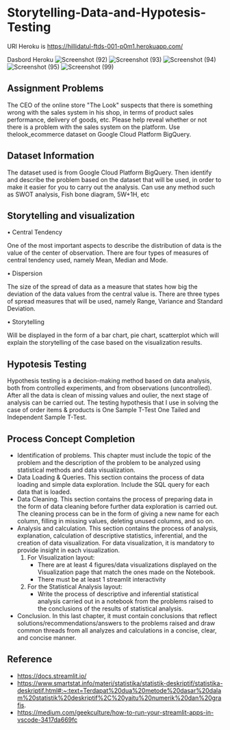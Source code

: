 # Storytelling-Data-and-Hypotesis-Testing

URl Heroku is https://hillidatul-ftds-001-p0m1.herokuapp.com/

Dasbord Heroku
![Screenshot (92)](https://user-images.githubusercontent.com/105533908/181877178-ffde4e7d-89d4-4028-8c20-53cafab4fb0c.png)
![Screenshot (93)](https://user-images.githubusercontent.com/105533908/181877198-ee8770c1-38ea-47ae-b229-350168ffc030.png)
![Screenshot (94)](https://user-images.githubusercontent.com/105533908/181877201-358cea49-c518-4ed8-93e4-377908f76d00.png)
![Screenshot (95)](https://user-images.githubusercontent.com/105533908/181877213-cca06102-5825-4218-9f07-70020c23fef3.png)
![Screenshot (99)](https://user-images.githubusercontent.com/105533908/181877253-1522723d-51ba-4dc0-bed2-c67c8d5d1d62.png)

## Assignment Problems
The CEO of the online store "The Look" suspects that there is something wrong with the sales system in his shop, in terms of product sales performance, delivery of goods, etc. Please help reveal whether or not there is a problem with the sales system on the platform. Use thelook_ecommerce dataset on Google Cloud Platform BigQuery.

## Dataset Information
The dataset used is from Google Cloud Platform BigQuery. Then identify and describe the problem based on the dataset that will be used, in order to make it easier for you to carry out the analysis. Can use any method such as SWOT analysis, Fish bone diagram, 5W+1H, etc

## Storytelling and visualization
• Central Tendency

One of the most important aspects to describe the distribution of data is the value of the center of observation. There are four types of measures of central tendency used, namely Mean, Median and Mode.

• Dispersion

The size of the spread of data as a measure that states how big the deviation of the data values from the central value is. There are three types of spread measures that will be used, namely Range, Variance and Standard Deviation.

• Storytelling

Will be displayed in the form of a bar chart, pie chart, scatterplot which will explain the storytelling of the case based on the visualization results.

## Hypotesis Testing
Hypothesis testing is a decision-making method based on data analysis, both from controlled experiments, and from observations (uncontrolled). After all the data is clean of missing values and oulier, the next stage of analysis can be carried out. The testing hypothesis that I use in solving the case of order items & products is One Sample T-Test One Tailed and Independent Sample T-Test.

## Process Concept Completion
- Identification of problems. This chapter must include the topic of the problem and the description of the problem to be analyzed using statistical methods and data visualization.
- Data Loading & Queries. This section contains the process of data loading and simple data exploration. Include the SQL query for each data that is loaded.
- Data Cleaning. This section contains the process of preparing data in the form of data cleaning before further data exploration is carried out. The cleaning process can be in the form of giving a new name for each column, filling in missing values, deleting unused columns, and so on.
- Analysis and calculation. This section contains the process of analysis, explanation, calculation of descriptive statistics, inferential, and the creation of data visualization. For data visualization, it is mandatory to provide insight in each visualization.
   1. For Visualization layout:
      - There are at least 4 figures/data visualizations displayed on the Visualization page that match the ones made on the Notebook.
      - There must be at least 1 streamlit interactivity
   2. For the Statistical Analysis layout:
      - Write the process of descriptive and inferential statistical analysis carried out in a notebook from the problems raised to the conclusions of the results of statistical analysis.
- Conclusion. In this last chapter, it must contain conclusions that reflect solutions/recommendations/answers to the problems raised and draw common threads from all analyzes and calculations in a concise, clear, and concise manner.

## Reference
- https://docs.streamlit.io/
- https://www.smartstat.info/materi/statistika/statistik-deskriptif/statistika-deskriptif.html#:~:text=Terdapat%20dua%20metode%20dasar%20dalam%20statistik%20deskriptif%2C%20yaitu%20numerik%20dan%20grafis.
- https://medium.com/geekculture/how-to-run-your-streamlit-apps-in-vscode-3417da669fc
